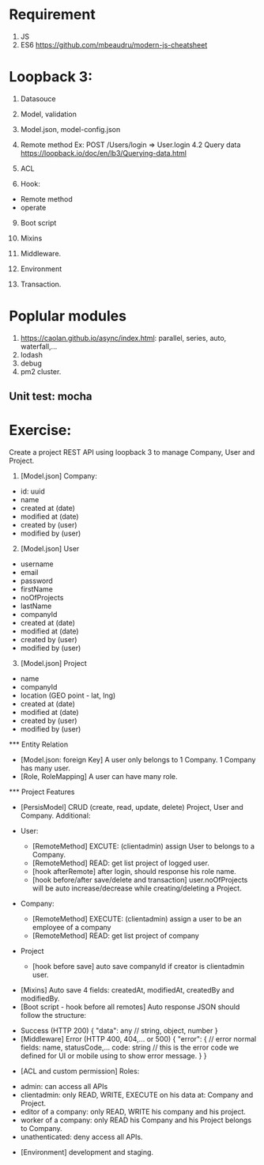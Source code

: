 # Requirement
1. JS
2. ES6
https://github.com/mbeaudru/modern-js-cheatsheet

# Loopback 3:
1. Datasouce
2. Model, validation
3. Model.json, model-config.json
4. Remote method
Ex: POST /Users/login => User.login
4.2 Query data https://loopback.io/doc/en/lb3/Querying-data.html

5. ACL
6. Hook:
  + Remote method
  + operate
9. Boot script

7. Mixins
8. Middleware.

10. Environment
11. Transaction.


# Poplular modules
1. https://caolan.github.io/async/index.html: parallel, series, auto, waterfall,...
2. lodash
3. debug
4. pm2 cluster.

## Unit test: mocha


# Exercise:
Create a project REST API using loopback 3 to manage Company, User and Project.
1. [Model.json] Company:
- id: uuid
- name
- created at (date)
- modified at (date)
- created by (user)
- modified by (user)

2. [Model.json] User
- username
- email
- password
- firstName
- noOfProjects
- lastName
- companyId
- created at (date)
- modified at (date)
- created by (user)
- modified by (user)

3. [Model.json] Project
- name
- companyId
- location (GEO point - lat, lng)
- created at (date)
- modified at (date)
- created by (user)
- modified by (user)

*** Entity Relation
- [Model.json: foreign Key] A user only belongs to 1 Company. 1 Company has many user.
- [Role, RoleMapping] A user can have many role.

*** Project Features
* [PersisModel] CRUD (create, read, update, delete) Project, User and Company. Additional:
- User:
  + [RemoteMethod] EXCUTE: (clientadmin) assign User to belongs to a Company.
  + [RemoteMethod] READ: get list project of logged user.
  + [hook afterRemote] after login, should response his role name.
  + [hook before/after save/delete and transaction] user.noOfProjects will be auto increase/decrease while creating/deleting a Project.

- Company: 
  + [RemoteMethod] EXECUTE: (clientadmin) assign a user to be an employee of a company
  + [RemoteMethod] READ: get list project of company

- Project
  + [hook before save] auto save companyId if creator is clientadmin user.

* [Mixins] Auto save 4 fields: createdAt, modifiedAt, createdBy and modifiedBy.
* [Boot script - hook before all remotes] Auto response JSON should follow the structure:
- Success (HTTP 200)
{
  "data": any // string, object, number
}
- [Middleware] Error (HTTP 400, 404,... or 500)
{
  "error": {
     // error normal fields: name, statusCode,...
     code: string // this is the error code we defined for UI or mobile using to show error message.
  }
}

* [ACL and custom permission] Roles:
- admin: can access all APIs
- clientadmin: only READ, WRITE, EXECUTE on his data at: Company and Project.
- editor of a company: only READ, WRITE his company and his project.
- worker of a company: only READ his Company and his Project belongs to Company.
- unathenticated: deny access all APIs.

* [Environment] development and staging.






